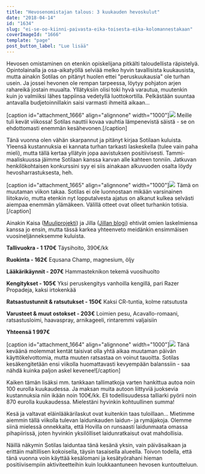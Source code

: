 ```yaml
---
title: "Hevosenomistajan talous: 3 kuukauden hevoskulut"
date: "2018-04-14"
id: "1634"
slug: "ei-se-oo-kiinni-paivasta-eika-toisesta-eika-kolomannestakaan"
coverImageId: "1666"
template: "page"
post_button_label: "Lue lisää"
---
```


Hevosen omistaminen on etenkin opiskelijana pitkälti taloudellista räpistelyä. Opintolainalla ja osa-aikatyöllä selviää melko hyvin tavallisista kuukausista, mutta ainakin Sotilas on pitänyt huolen ettei "peruskuukausia" ole turhan usein. Ja jossei hevonen ole rempan tarpeessa, löytyy pohjaton arjen rahareikä jostain muualta. Yllätyksiin olisi toki hyvä varautua, muutenkin kuin jo valmiiksi lähes tappiinsa vedetyllä luottokortilla. Pelkästään suuntaa antavalla budjetoinnillakin saisi varmasti ihmeitä aikaan...

\[caption id="attachment\_1666" align="alignnone" width="1000"\]![](/images/F203FF85-1397-4D24-A647-2E87FA56FCED.jpeg) Meille tuli kevät viikossa! Sotilas nauttii kovaa vauhtia lämpenevistä säistä - se on ehdottomasti enemmän kesähevonen.\[/caption\]

Tänä vuonna olen vähän skarpannut ja pitänyt kirjaa Sotilaan kuluista. Yleensä kustannuksia ei kannata turhan tarkasti laskeskella (tulee vain paha mieli), mutta tällä kertaa yllätyin jopa aavistuksen positiivisesti. Tammi-maaliskuussa jäimme Sotilaan kanssa karvan alle kahteen tonniin. Jatkuvan henkilökohtaisen konkurssini syy ei siis ainakaan alkuvuoden osalta löydy hevosharrastuksesta, heh.

\[caption id="attachment\_1665" align="alignnone" width="1000"\]![](/images/MG_3283.jpg) Tämä on muutaman viikon takaa. Sotilas ei ole luonnostaan mikään varsinainen liitokavio, mutta etenkin nyt lopputalvesta ajatus on alkanut kulkea selvästi aiempaa enemmän ylämäkeen. Välillä otteet ovat olleet turhankin totisia.\[/caption\]

Ainakin Kaisa ([Muuliprojekti](https://muuliprojekti.blogspot.fi/2018/03/muulimenot-maaliskuussa-2018.html)) ja Jilla ([Jillan blogi](https://jillanblogi.blogspot.fi/2018/04/kotitallin-ensimmainen-kvartaalitalous.html)) ehtivät omien laskelmiensa kanssa jo ensin, mutta tässä karkea yhteenveto meidänkin ensimmäisen vuosineljänneksemme kuluista.

**Tallivuokra - 1 170€** Täysihoito, 390€/kk

**Ruokinta - 162€** Equsana Champ, magnesium, öljy

**Lääkärikäynnit - 207€** Hammasteknikon tekemä vuosihuolto

**Kengitykset - 105€** Yksi peruskengitys vanhoilla kengillä, pari Razer Propadeja, kaksi irtokenkää

**Ratsastustunnit & ratsutukset - 150€** Kaksi CR-tuntia, kolme ratsutusta

**Varusteet & muut ostokset - 203€** Loimien pesu, Acavallo-romaani, ratsastusloimi, haavaspray, arnikageeli, rintaremmi valjaisiin

**Yhteensä 1 997€**

\[caption id="attachment\_1664" align="alignnone" width="1000"\]![](/images/MG_3531.jpg) Tänä keväänä molemmat kentät taisivat olla yhtä aikaa muutaman päivän käyttökelvottomia, mutta muuten ratsastaa on voinut tauoitta. Sotilas kesäkengitetään ensi viikolla huomattavasti kevyempään balanssiin - saa nähdä kuinka paljon askel kevenee!\[/caption\]

Kaiken tämän lisäksi mm. tankkaan tallimatkoja varten hankittua autoa noin 100 eurolla kuukaudessa. Ja maksan muita autoon liittyviä juoksevia kustannuksia niin ikään noin 100€/kk. Eli todellisuudessa talliarki pyörii noin 870 eurolla kuukaudessa. Mielestäni hyvinkin kohtuullinen summa!

Kesä ja valtavat eläinlääkärilaskut ovat kuitenkin taas tuloillaan... Mietimme aiemmin tällä viikolla tulevan laidunkauden laidun- ja rymäjakoja. Olemme siinä mielessä onnekkaita, että Hovilla on runsaasti laidunmaata omassa pihapiirissä, joten hyvinkin yksilölliset laidunratkaisut ovat mahdollisia.

Näillä näkymin Sotilas laiduntaa tänä kesänä yksin, vain päiväsaikaan ja erittäin maltillisen kokoisella, täysin tasaisella alueella. Toivon todella, että tänä vuonna voin käyttää kesälomani ja kesätyörahani hieman positiivisempiin aktiviteetteihin kuin loukkaantuneen hevosen kuntoutteluun.
